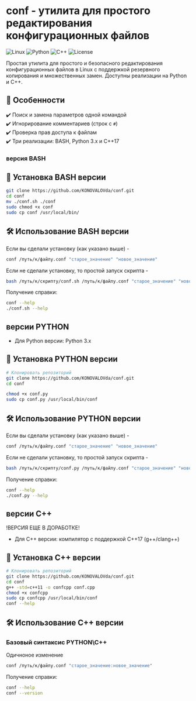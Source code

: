 # conf - утилита для простого редактирования конфигурационных файлов

![Linux](https://img.shields.io/badge/Linux-FCC624?style=for-the-badge&logo=linux&logoColor=black)
![Python](https://img.shields.io/badge/Python-3776AB?style=for-the-badge&logo=python&logoColor=white)
![C++](https://img.shields.io/badge/C++-00599C?style=for-the-badge&logo=c%2B%2B&logoColor=white)
![License](https://img.shields.io/badge/License-MIT-green.svg)

Простая утилита для простого и безопасного редактирования конфигурационных файлов в Linux с поддержкой резервного копирования и множественных замен. Доступны реализации на Python и C++.

## 📌 Особенности

✔️ Поиск и замена параметров одной командой  
✔️ Игнорирование комментариев (строк с `#`)  
✔️ Проверка прав доступа к файлам  
✔️ Три реализации: BASH, Python 3.x и C++17  

### версия BASH

## 🚀 Установка BASH версии

```bash
git clone https://github.com/KONOVALOVda/conf.git
cd conf
mv ./conf.sh ./conf
sudo chmod +x conf
sudo cp conf /usr/local/bin/
```

## 🛠 Использование BASH версии

Если вы сделали установку (как указано выше) -

```bash
conf /путь/к/файлу.conf "старое_значение" "новое_значение"
```

Если не сделали установку, то простой запуск скрипта -


```bash
bash /путь/к/скрипту/conf.sh /путь/к/файлу.conf "старое_значение" "новое_значение"
```


Получение справки:
```bash
conf --help
./conf.sh --help
```

## версии PYTHON
- Для Python версии: Python 3.x

## 🚀 Установка PYTHON версии

```bash
# Клонировать репозиторий
git clone https://github.com/KONOVALOVda/conf.git
cd conf

chmod +x conf.py
sudo cp conf.py /usr/local/bin/conf
```

## 🛠 Использование PYTHON версии

Если вы сделали установку (как указано выше) -

```bash
conf /путь/к/файлу.conf "старое_значение" "новое_значение"
```

Если не сделали установку, то простой запуск скрипта -


```bash
bash /путь/к/скрипту/conf.py /путь/к/файлу.conf "старое_значение" "новое_значение"
```


Получение справки:
```bash
conf --help
./conf.py --help
```

## версии C++
!ВЕРСИЯ ЕЩЕ В ДОРАБОТКЕ!

- Для C++ версии: компилятор с поддержкой C++17 (g++/clang++)

## 🚀 Установка C++ версии


```bash
# Клонировать репозиторий
git clone https://github.com/KONOVALOVda/conf.git
cd conf
g++ -std=c++11 -o confcpp conf.cpp
chmod +x confcpp
sudo cp confcpp /usr/local/bin/conf
conf --help
```

## 🛠 Использование C++ версии

### Базовый синтаксис PYTHON\C++

Одичноное изменение
```bash
conf /путь/к/файлу.conf "старое_значение:новое_значение"
```


Получение справки:
```bash
conf --help
conf --version
```
